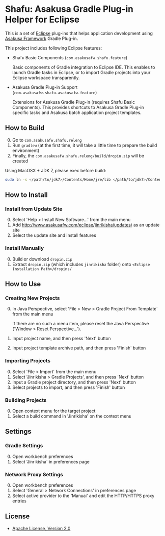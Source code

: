 # Shafu: Asakusa Gradle Plug-in Helper for Eclipse

This is a set of [Eclipse](http://www.eclipse.org/) plug-ins that helps application development using [Asakusa Framework](https://github.com/asakusafw/asakusafw) Gradle Plug-in.

This project includes following Eclipse features:

* Shafu Basic Components (``com.asakusafw.shafu.feature``)

    Basic components of Gradle integration to Eclipse IDE.
    This enables to launch Gradle tasks in Eclipse, or to import Gradle projects into your Eclipse workspace transparently.

* Asakusa Gradle Plug-in Support (``com.asakusafw.shafu.asakusafw.feature``)

	Extensions for Asakusa Gradle Plug-in (requires Shafu Basic Components).
	This provides shortcuts to Asakusa Gradle Plug-in specific tasks and Asakusa batch application project templates.

## How to Build
0. Go to ``com.asakusafw.shafu.releng``
0. Run ``gradlew`` (at the first time, it will take a little time to prepare the build environment)
0. Finally, the ``com.asakusafw.shafu.releng/build/dropin.zip`` will be created

Using MacOSX + JDK 7, please exec before build:

```sh
sudo ln -s </path/to/jdk7>/Contents/Home/jre/lib </path/to/jdk7>/Contents/Home/Classes
```

## How to Install
### Install from Update Site
0. Select 'Help > Install New Software...' from the main menu
0. Add http://www.asakusafw.com/eclipse/jinrikisha/updates/ as an update site
0. Select the update site and install features

### Install Manually
0. Build or download ``dropin.zip``
0. Extract ``dropin.zip`` (which includes ``jinrikisha`` folder) onto ``<Eclipse Installation Path>/dropins/``

## How to Use
### Creating New Projects
0. In Java Perspective, select 'File > New > Gradle Project From Template' from the main menu

    If there are no such a menu item, please reset the Java Perspective ('Window > Reset Perspective...').

0. Input project name, and then press 'Next' button
0. Input project template archive path, and then press 'Finish' button

### Importing Projects
0. Select 'File > Import' from the main menu
0. Select 'Jinrikisha > Gradle Projects', and then press 'Next' button
0. Input a Gradle project directory, and then press 'Next' button
0. Select projects to import, and then press 'Finish' button

### Building Projects
0. Open context menu for the target project
0. Select a build command in 'Jinrikisha' on the context menu

## Settings
### Gradle Settings
0. Open workbench preferences
0. Select 'Jinrikisha' in preferences page

### Network Proxy Settings
0. Open workbench preferences
0. Select 'General > Network Connections' in preferences page
0. Select active provider to the 'Manual' and edit the HTTP/HTTPS proxy entries

## License
* [Apache License, Version 2.0](http://www.apache.org/licenses/LICENSE-2.0)
